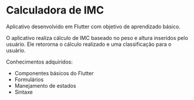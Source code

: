 # Calculadora de IMC
Aplicativo desenvolvido em Flutter com objetivo de aprendizado básico. 

O aplicativo realiza cálculo de IMC baseado no peso e altura inseridos pelo usuário. Ele retororna o cálculo realizado e uma classificação para o usuário.

Conhecimentos adquiridos:
- Componentes básicos do Flutter
- Formulários
- Manejamento de estados
- Sintaxe
